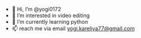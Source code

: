 - 👋 Hi, I’m @yogi0172
- 👀 I’m interested in video editing
- 🌱 I’m currently learning python
- 📫 reach me via email yogi.kareliya77@gmail.com 

<!---
yogi0172/yogi0172 is a ✨ special ✨ repository because its `README.md` (this file) appears on your GitHub profile.
You can click the Preview link to take a look at your changes.
--->
